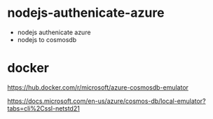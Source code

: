 # nodejs-authenicate-azure
- nodejs authenicate azure
- nodejs to cosmosdb

# docker
https://hub.docker.com/r/microsoft/azure-cosmosdb-emulator

https://docs.microsoft.com/en-us/azure/cosmos-db/local-emulator?tabs=cli%2Cssl-netstd21

